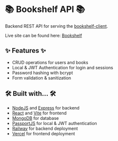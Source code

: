 # 📚 Bookshelf API 📚

Backend REST API for serving the [bookshelf-client](https://github.com/hwhuang27/bookshelf-client).

Live site can be found here: [Bookshelf](https://bookshelf-client-eight.vercel.app/)

## ✨ Features ✨

- CRUD operations for users and books
- Local & JWT Authentication for login and sessions
- Password hashing with bcrypt
- Form validation & sanitization

## 🛠️ Built with... 🛠️

- [NodeJS](https://nodejs.org/en) and [Express](https://expressjs.com/) for backend
- [React](https://react.dev/) and [Vite](https://vitejs.dev/) for frontend
- [MongoDB](https://www.mongodb.com/) for database
- [PassportJS](https://www.passportjs.org/) for local & JWT authentication
- [Railway](https://railway.app/) for backend deployment
- [Vercel](https://vercel.com/) for frontend deployment